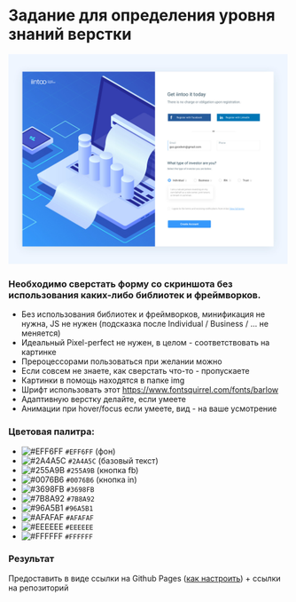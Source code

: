 # Задание для определения уровня знаний верстки

![Template](/template.jpg)

### Необходимо сверстать форму со скриншота без использования каких-либо библиотек и фреймворков.

- Без использования библиотек и фреймворков, минификация не нужна, JS не нужен (подсказка после Individual / Business / ... не меняется)
- Идеальный Pixel-perfect не нужен, в целом - соответствовать на картинке
- Прероцессорами пользоваться при желании можно
- Если совсем не знаете, как сверстать что-то - пропускаете
- Картинки в помощь находятся в папке img
- Шрифт использовать этот https://www.fontsquirrel.com/fonts/barlow
- Адаптивную верстку делайте, если умеете
- Анимации при hover/focus если умеете, вид - на ваше усмотрение

### Цветовая палитра:

- ![#EFF6FF](https://placehold.it/15/EFF6FF/000000?text=+) `#EFF6FF` (фон)
- ![#2A4A5C](https://placehold.it/15/2A4A5C/000000?text=+) `#2A4A5C` (базовый текст)
- ![#255A9B](https://placehold.it/15/255A9B/000000?text=+) `#255A9B` (кнопка fb)
- ![#0076B6](https://placehold.it/15/0076B6/000000?text=+) `#0076B6` (кнопка in)
- ![#3698FB](https://placehold.it/15/3698FB/000000?text=+) `#3698FB`
- ![#7B8A92](https://placehold.it/15/7B8A92/000000?text=+) `#7B8A92`
- ![#96A5B1](https://placehold.it/15/96A5B1/000000?text=+) `#96A5B1`
- ![#AFAFAF](https://placehold.it/15/AFAFAF/000000?text=+) `#AFAFAF`
- ![#EEEEEE](https://placehold.it/15/EEEEEE/000000?text=+) `#EEEEEE`
- ![#FFFFFF](https://placehold.it/15/FFFFFF/000000?text=+) `#FFFFFF`

### Результат
Предоставить в виде ссылки на Github Pages ([как настроить](https://developer.mozilla.org/ru/docs/Learn/Common_questions/Using_Github_pages)) + ссылки на репозиторий
